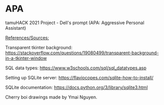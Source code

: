 # APA
tamuHACK 2021 Project - Dell's prompt (APA: Aggressive Personal Assistant)



<u>References/Sources:</u>

Transparent tkinter background: 
    https://stackoverflow.com/questions/19080499/transparent-background-in-a-tkinter-window

SQL data types: https://www.w3schools.com/sql/sql_datatypes.asp

Setting up SQLite server: https://flaviocopes.com/sqlite-how-to-install/

SQLite documentation: https://docs.python.org/3/library/sqlite3.html

Cherry boi drawings made by Ymai Nguyen. 
